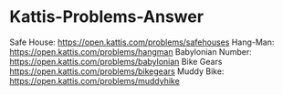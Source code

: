 # Kattis-Problems-Answer
Safe House: https://open.kattis.com/problems/safehouses
Hang-Man: https://open.kattis.com/problems/hangman
Babylonian Number: https://open.kattis.com/problems/babylonian
Bike Gears https://open.kattis.com/problems/bikegears
Muddy Bike: https://open.kattis.com/problems/muddyhike
